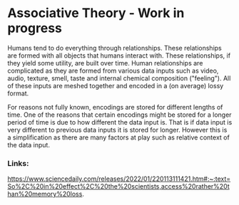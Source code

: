 # Associative Theory - Work in progress

Humans tend to do everything through relationships. These relationships are formed with all objects that humans interact with. These relationships, if they yield some utility, are built over time. Human relationships are complicated as they are formed from various data inputs such as video, audio, texture, smell, taste and internal chemical composition ("feeling"). All of these inputs are meshed together and encoded in a (on average) lossy format. 

For reasons not fully known, encodings are stored for different lengths of time. One of the reasons that certain encodings might be stored for a longer period of time is due to how different the data input is. That is if data input is very different to previous data inputs it is stored for longer. However this is a simplification as there are many factors at play such as relative context of the data input. 

### Links:
https://www.sciencedaily.com/releases/2022/01/220113111421.htm#:~:text=So%2C%20in%20effect%2C%20the%20scientists,access%20rather%20than%20memory%20loss. 
